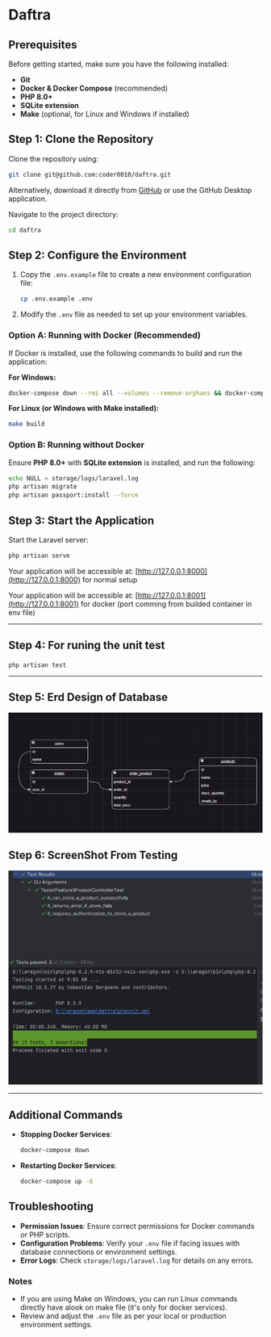 # Daftra

## Prerequisites

Before getting started, make sure you have the following installed:
- **Git**
- **Docker & Docker Compose** (recommended)
- **PHP 8.0+**
- **SQLite extension**
- **Make** (optional, for Linux and Windows if installed)

## Step 1: Clone the Repository

Clone the repository using:

```bash
git clone git@github.com:coder0010/daftra.git
```

Alternatively, download it directly from [GitHub](https://github.com/coder0010/daftra) or use the GitHub Desktop application.

Navigate to the project directory:

```bash
cd daftra
```

## Step 2: Configure the Environment

1. Copy the `.env.example` file to create a new environment configuration file:

    ```bash
    cp .env.example .env
    ```

2. Modify the `.env` file as needed to set up your environment variables.

### Option A: Running with Docker (Recommended)

If Docker is installed, use the following commands to build and run the application:

**For Windows:**

```bash
docker-compose down --rmi all --volumes --remove-orphans && docker-compose up -d
```

**For Linux (or Windows with Make installed):**

```bash
make build
```

### Option B: Running without Docker

Ensure **PHP 8.0+** with **SQLite extension** is installed, and run the following:

```bash
echo NULL > storage/logs/laravel.log
php artisan migrate
php artisan passport:install --force
```

## Step 3: Start the Application

Start the Laravel server:

```bash
php artisan serve
```

Your application will be accessible at: [http://127.0.0.1:8000](http://127.0.0.1:8000) for normal setup


Your application will be accessible at: [http://127.0.0.1:8001](http://127.0.0.1:8001) for docker (port comming from builded container in env file)

---

## Step 4: For runing the unit test

    php artisan test

---

## Step 5: Erd Design of Database

![ERD Diagram](erd.png)


## Step 6: ScreenShot From Testing

![ERD Diagram](FeatureTest-On-createProduct.png)

---

## Additional Commands

- **Stopping Docker Services**:

    ```bash
    docker-compose down
    ```

- **Restarting Docker Services**:

    ```bash
    docker-compose up -d
    ```

## Troubleshooting

- **Permission Issues**: Ensure correct permissions for Docker commands or PHP scripts.
- **Configuration Problems**: Verify your `.env` file if facing issues with database connections or environment settings.
- **Error Logs**: Check `storage/logs/laravel.log` for details on any errors.

### Notes

- If you are using Make on Windows, you can run Linux commands directly have alook on make file (it's only for docker services).
- Review and adjust the `.env` file as per your local or production environment settings.

